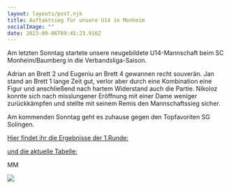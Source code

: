```yaml
---
layout: layouts/post.njk
title: Auftaktsieg für unsere U14 in Monheim
socialImage: ""
date: 2023-09-06T09:45:23.916Z
---
```

A﻿m letzten Sonntag startete unsere neugebildete U14-Mannschaft beim SC Monheim/Baumberg in die Verbandsliga-Saison.

A﻿drian an Brett 2 und Eugeniu an Brett 4 gewannen recht souverän. Jan stand an Brett 1 lange Zeit gut, verlor aber durch eine Kombination eine Figur und anschließend nach hartem Widerstand auch die Partie. Nikoloz konnte sich nach misslungener Eröffnung mit einer Dame weniger zurückkämpfen und stellte mit seinem Remis den Mannschaftssieg sicher.

A﻿m kommenden Sonntag geht es zuhause gegen den Topfavoriten SG Solingen.

[H﻿ier findet ihr die Ergebnisse der 1.Runde:](http://sjnr.de/index.php/mannschaftsmeisterschaften/2023-2024/u14-jugendmannschaft/vorgruppe-1?view=runde&saison=2&liga=12&runde=1&dg=1)

[u﻿nd die aktuelle Tabelle:](http://sjnr.de/index.php/mannschaftsmeisterschaften/2023-2024/u14-jugendmannschaft/vorgruppe-1?view=rangliste&liga=12)

M﻿M

![](/images/u14-in-monheim.jpg)